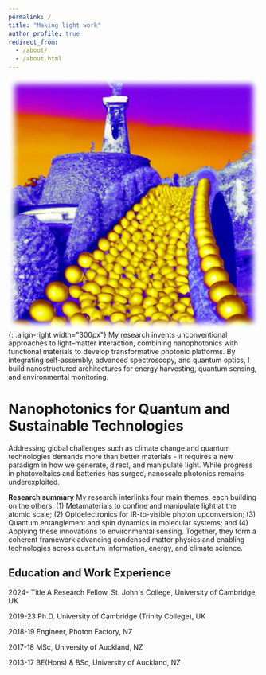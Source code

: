 ```yaml
---
permalink: /
title: "Making light work"
author_profile: true
redirect_from: 
  - /about/
  - /about.html
---
```


![Illustration](/images/Picture1.jpg){: .align-right width="300px"}
My research invents unconventional approaches to light–matter interaction, combining nanophotonics with functional materials to develop transformative photonic platforms. By integrating self-assembly, advanced spectroscopy, and quantum optics, I build nanostructured architectures for energy harvesting, quantum sensing, and environmental monitoring.

Nanophotonics for Quantum and Sustainable Technologies
======
Addressing global challenges such as climate change and quantum technologies demands more than better materials - it requires a new paradigm in how we generate, direct, and manipulate light. While progress in photovoltaics and batteries has surged, nanoscale photonics remains underexploited. 

**Research summary**
My research interlinks four main themes, each building on the others: (1) Metamaterials to confine and manipulate light at the atomic scale; (2) Optoelectronics for IR-to-visible photon upconversion; (3) Quantum entanglement and spin dynamics in molecular systems; and (4) Applying these innovations to environmental sensing. Together, they form a coherent framework advancing condensed matter physics and enabling technologies across quantum information, energy, and climate science.

Education and Work Experience
------
2024-       Title A Research Fellow, St. John's College, University of Cambridge, UK

2019-23   Ph.D. University of Cambridge (Trinity College), UK

2018-19   Engineer, Photon Factory, NZ 

2017-18   MSc, University of Auckland, NZ 

2013-17   BE(Hons) & BSc, University of Auckland, NZ 



